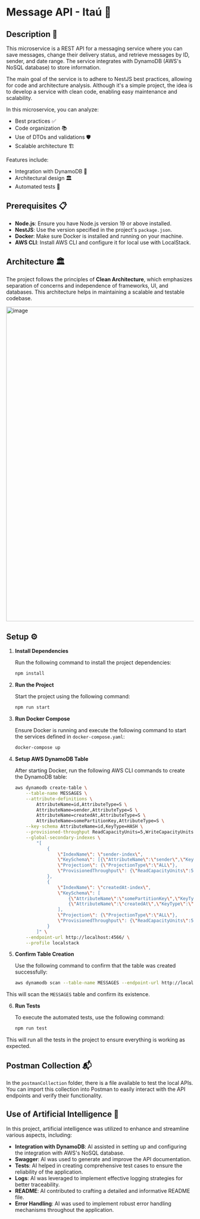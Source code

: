 # Message API - Itaú 🧡

## Description 📄

This microservice is a REST API for a messaging service where you can save messages, change their delivery status, and retrieve messages by ID, sender, and date range. The service integrates with DynamoDB (AWS's NoSQL database) to store information.

The main goal of the service is to adhere to NestJS best practices, allowing for code and architecture analysis. Although it's a simple project, the idea is to develop a service with clean code, enabling easy maintenance and scalability.

In this microservice, you can analyze:
- Best practices ✅
- Code organization 📚
- Use of DTOs and validations 🛡️
- Scalable architecture 🏗️

Features include:
- Integration with DynamoDB 🔗
- Architectural design 🏛️
- Automated tests 🧪

## Prerequisites 📋

- **Node.js**: Ensure you have Node.js version 19 or above installed.
- **NestJS**: Use the version specified in the project's `package.json`.
- **Docker**: Make sure Docker is installed and running on your machine.
- **AWS CLI**: Install AWS CLI and configure it for local use with LocalStack.

## Architecture 🏛️

The project follows the principles of **Clean Architecture**, which emphasizes separation of concerns and independence of frameworks, UI, and databases. This architecture helps in maintaining a scalable and testable codebase.

<img width="1142" height="845" alt="image" src="https://github.com/user-attachments/assets/31a38039-0c9b-45a6-b13c-c25cdd359691" />

## Setup ⚙️

1. **Install Dependencies**

   Run the following command to install the project dependencies:

   ```bash
   npm install
   ```

2. **Run the Project**

   Start the project using the following command:

   ```bash
   npm run start
   ```

3. **Run Docker Compose**

   Ensure Docker is running and execute the following command to start the services defined in `docker-compose.yaml`:

   ```bash
   docker-compose up
   ```

4. **Setup AWS DynamoDB Table**

   After starting Docker, run the following AWS CLI commands to create the DynamoDB table:

   ```bash
   aws dynamodb create-table \
       --table-name MESSAGES \
       --attribute-definitions \
           AttributeName=id,AttributeType=S \
           AttributeName=sender,AttributeType=S \
           AttributeName=createdAt,AttributeType=S \
           AttributeName=somePartitionKey,AttributeType=S \
       --key-schema AttributeName=id,KeyType=HASH \
       --provisioned-throughput ReadCapacityUnits=5,WriteCapacityUnits=5 \
       --global-secondary-indexes \
           "[
               {
                   \"IndexName\": \"sender-index\",
                   \"KeySchema\": [{\"AttributeName\":\"sender\",\"KeyType\":\"HASH\"}],
                   \"Projection\": {\"ProjectionType\":\"ALL\"},
                   \"ProvisionedThroughput\": {\"ReadCapacityUnits\":5,\"WriteCapacityUnits\":5}
               },
               {
                   \"IndexName\": \"createdAt-index\",
                   \"KeySchema\": [
                       {\"AttributeName\":\"somePartitionKey\",\"KeyType\":\"HASH\"},
                       {\"AttributeName\":\"createdAt\",\"KeyType\":\"RANGE\"}
                   ],
                   \"Projection\": {\"ProjectionType\":\"ALL\"},
                   \"ProvisionedThroughput\": {\"ReadCapacityUnits\":5,\"WriteCapacityUnits\":5}
               }
           ]" \
       --endpoint-url http://localhost:4566/ \
       --profile localstack
   ```

5. **Confirm Table Creation**

   Use the following command to confirm that the table was created successfully:

   ```bash
   aws dynamodb scan --table-name MESSAGES --endpoint-url http://localhost:4566/ --profile localstack
   ```

This will scan the `MESSAGES` table and confirm its existence.

6. **Run Tests**

   To execute the automated tests, use the following command:

   ```bash
   npm run test
   ```

This will run all the tests in the project to ensure everything is working as expected.

## Postman Collection 📬

In the `postmanCollection` folder, there is a file available to test the local APIs. You can import this collection into Postman to easily interact with the API endpoints and verify their functionality.

## Use of Artificial Intelligence 🤖

In this project, artificial intelligence was utilized to enhance and streamline various aspects, including:

- **Integration with DynamoDB**: AI assisted in setting up and configuring the integration with AWS's NoSQL database.
- **Swagger**: AI was used to generate and improve the API documentation.
- **Tests**: AI helped in creating comprehensive test cases to ensure the reliability of the application.
- **Logs**: AI was leveraged to implement effective logging strategies for better traceability.
- **README**: AI contributed to crafting a detailed and informative README file.
- **Error Handling**: AI was used to implement robust error handling mechanisms throughout the application.
